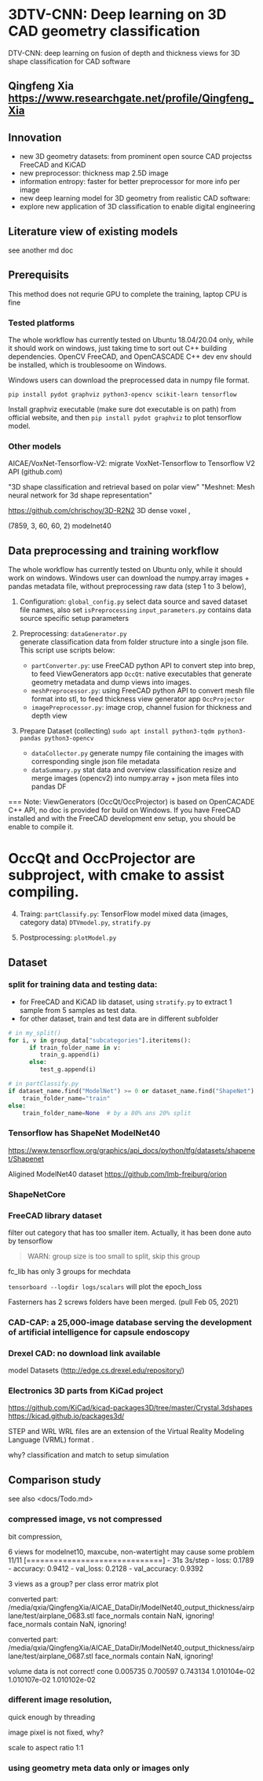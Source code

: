 # 3DTV-CNN: Deep learning on 3D CAD geometry classification

DTV-CNN: deep learning on fusion of depth and thickness views for 3D shape classification for CAD software

Qingfeng Xia
https://www.researchgate.net/profile/Qingfeng_Xia
---

## Innovation
+ new 3D geometry datasets: from prominent open source CAD projectss FreeCAD and KiCAD
+ new preprocessor: thickness map 2.5D image
+ information entropy: faster for better preprocessor for more info per image
+ new deep learning model for 3D geometry from realistic CAD software:  
+ explore new application of 3D classification to enable digital engineering

## Literature view of existing models

see another md doc

## Prerequisits

This method does not requrie GPU to complete the training, laptop CPU is fine

### Tested platforms
The whole workflow has currently tested on Ubuntu 18.04/20.04 only, while it should work on windows, just taking time to sort out C++ building dependencies. OpenCV FreeCAD, and OpenCASCADE C++ dev env should be installed, which is troublesoome on Windows.  

Windows users can download the preprocessed data in numpy file format. 

`pip install pydot graphviz python3-opencv scikit-learn tensorflow`

Install graphviz executable (make sure dot executable is on path) from official website, and then `pip install pydot graphviz` to plot tensorflow model.



### Other models
AICAE/VoxNet-Tensorflow-V2: migrate VoxNet-Tensorflow to Tensorflow V2 API (github.com)

"3D shape classification and retrieval based on polar view"
"Meshnet: Mesh neural network for 3d shape representation"

https://github.com/chrischoy/3D-R2N2 3D dense voxel , 

(7859, 3, 60, 60, 2) modelnet40

## Data preprocessing and training workflow

The whole workflow has currently tested on Ubuntu only, while it should work on windows.  Windows user can download the numpy.array images + pandas metadata file, without preprocessing raw data (step 1 to 3 below), 

1. Configuration: `global_config.py` select data source and saved dataset file names,  also set `isPreprocessing`
   `input_parameters.py` contains data source specific setup parameters
    
2. Preprocessing: `dataGenerator.py`  
   generate classification data from folder structure into a single json file. 
   This script use scripts below:
   + `partConverter.py`: use FreeCAD python API to convert step into brep, to feed ViewGenerators app `OccQt`: native executables that generate geometry metadata and dump views into images. 
   + `meshPreprocessor.py`:  using FreeCAD python API to convert mesh file format into stl, to feed thickness view generator app `OccProjector`
   + `imagePreprocessor.py`: image crop, channel fusion for thickness and depth view

3. Prepare Dataset (collecting)
   `sudo apt install python3-tqdm python3-pandas python3-opencv`
   + `dataCollector.py`  generate numpy file containing the images with corresponding single json file metadata
   + `dataSummary.py`  stat data and overview classification
   resize and merge images (opencv2) into numpy.array + json meta files into pandas DF

===
   Note: ViewGenerators (OccQt/OccProjector) is based on OpenCACADE C++ API, no doc is provided for build on Windows. If you have FreeCAD installed and with the FreeCAD development env setup, you should be enable to compile it.

   OccQt and OccProjector are subproject, with cmake to assist compiling. 
===   

4. Traing: `partClassify.py`: TensorFlow model mixed data (images, category data)
  `DTVmodel.py`, `stratify.py`

5. Postprocessing: `plotModel.py`



## Dataset

### split for training data and testing data: 
+ for FreeCAD and KiCAD lib dataset, using `stratify.py` to extract 1 sample from 5 samples as test data. 
+ for other dataset, train and test data are in different subfolder
```py
# in my_split()
for i, v in group_data["subcategories"].iteritems():
      if train_folder_name in v:
         train_g.append(i)
      else:
         test_g.append(i)

# in partClassify.py
if dataset_name.find("ModelNet") >= 0 or dataset_name.find("ShapeNet") >= 0:
    train_folder_name="train"
else:
    train_folder_name=None  # by a 80% ans 20% split
```

### Tensorflow has ShapeNet ModelNet40

https://www.tensorflow.org/graphics/api_docs/python/tfg/datasets/shapenet/Shapenet

Aligined ModelNet40 dataset
https://github.com/lmb-freiburg/orion

### ShapeNetCore

### FreeCAD library dataset
filter out category that has too smaller item. Actually, it has been done auto by tensorflow
> WARN: group size is too small to split, skip this group

fc_lib has only 3 groups for mechdata

`tensorboard --logdir logs/scalars`  will plot the epoch_loss 

Fasterners has 2 screws folders have been merged. (pull Feb 05, 2021)


### CAD-CAP: a 25,000-image database serving the development of artificial intelligence for capsule endoscopy

### Drexel CAD: no download link available
model Datasets (http://edge.cs.drexel.edu/repository/)

### Electronics 3D parts from KiCad project

https://github.com/KiCad/kicad-packages3D/tree/master/Crystal.3dshapes
https://kicad.github.io/packages3d/

STEP and WRL
WRL files are an extension of the Virtual Reality Modeling Language (VRML) format .

why? classification and match to setup simulation


## Comparison study

see also <docs/Todo.md>
### compressed image, vs not compressed

bit compression, 

6 views for modelnet10,  maxcube, 
non-watertight may cause some problem
11/11 [==============================] - 31s 3s/step - loss: 0.1789 - accuracy: 0.9412 - val_loss: 0.2128 - val_accuracy: 0.9392


3 views as a group?
per class error matrix plot

converted part: /media/qxia/QingfengXia/AICAE_DataDir/ModelNet40_output_thickness/airplane/test/airplane_0683.stl
face_normals contain NaN, ignoring!
face_normals contain NaN, ignoring!

converted part: /media/qxia/QingfengXia/AICAE_DataDir/ModelNet40_output_thickness/airplane/test/airplane_0687.stl
face_normals contain NaN, ignoring!

volume data is not correct!
cone                         0.005735            0.700597            0.743134          1.010104e-02        1.010107e-02          1.010102e-02

### different image resolution, 

quick enough by threading

image pixel is not fixed, why?

scale to aspect ratio 1:1

### using geometry meta data only or images only


